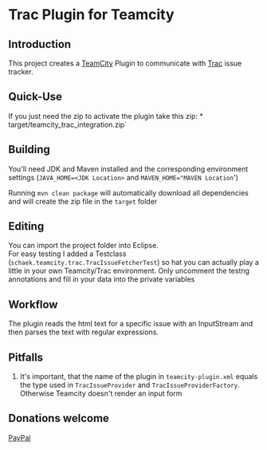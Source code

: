 # Trac Plugin for Teamcity
## Introduction
This project creates a [TeamCity](www.jetbrains.com/teamcity/) Plugin to communicate with [Trac](http://trac.edgewall.org/) issue tracker.

## Quick-Use
If you just need the zip to activate the plugin take this zip: * target/teamcity_trac_integration.zip`

## Building
You'll need JDK and Maven installed and the corresponding environment settings (`JAVA_HOME=<JDK Location>` and `MAVEN_HOME="MAVEN Location`')

Running `mvn clean package` will automatically download all dependencies and will create the zip file in the `target` folder

## Editing
You can import the project folder into Eclipse.<BR>
For easy testing I added a Testclass (`schaek.teamcity.trac.TracIssueFetcherTest`) so hat you can actually play a little in your own Teamcity/Trac environment. Only uncomment the testng annotations and fill in your data into the private variables

## Workflow
The plugin reads the html text for a specific issue with an InputStream and then parses the text with regular expressions.

## Pitfalls
1. It's important, that the name of the plugin in `teamcity-plugin.xml` equals the type used in `TracIssueProvider` and `TracIssueProviderFactory`.
Otherwise Teamcity doesn't render an input form

## Donations welcome
[PayPal](https://www.paypal.com/cgi-bin/webscr?cmd=_donations&business=52MGDJ6KQ5S2Q&lc=DE&item_name=Andreas%20Schaek&no_note=0&cn=Message%20to%20the%20developer%3a&no_shipping=1&currency_code=EUR&bn=PP%2dDonationsBF%3abtn_donate_SM%2egif%3aNonHosted)